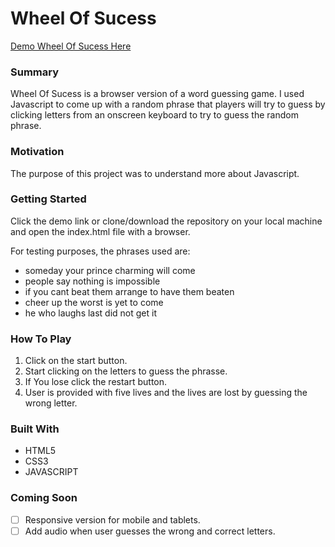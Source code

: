 # Wheel Of Sucess
[Demo Wheel Of Sucess Here]( https://yog9.github.io/Wheel-Of-Sucess/)

### Summary
Wheel Of Sucess is a browser version of a word guessing game. I used Javascript to come up with a random phrase that players will try to guess by clicking letters from an onscreen keyboard to try to guess the random phrase.

### Motivation
The purpose of this project was to understand more about Javascript.

### Getting Started
 Click the demo link or clone/download the repository on your local machine and open the index.html file with a browser.
 
 For testing purposes, the phrases used are:  
* someday your prince charming will come
* people say nothing is impossible
* if you cant beat them arrange to have them beaten
* cheer up the worst is yet to come
* he who laughs last did not get it

### How To Play
1. Click on the start button.
2. Start clicking on the letters to guess the phrasse.
3. If You lose click the restart button.
4. User is provided with five lives and the lives are lost by guessing the wrong letter.

### Built With
* HTML5 
* CSS3
* JAVASCRIPT

### Coming Soon 
- [ ] Responsive version for mobile and tablets.
- [ ] Add audio when user guesses the wrong and correct letters.
